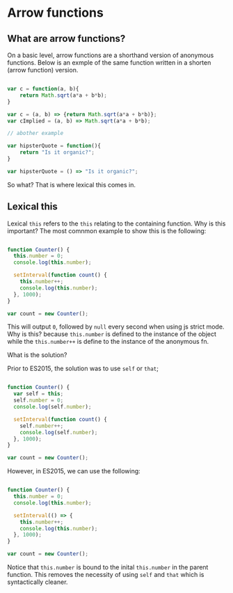 # Arrow functions

## What are arrow functions?

On a basic level, arrow functions are a shorthand version of anonymous functions. Below is an exmple of the same function written in a shorten (arrow function) version.

```javascript

var c = function(a, b){
	return Math.sqrt(a*a + b*b);
}

var c = (a, b) => {return Math.sqrt(a*a + b*b)};
var cImplied = (a, b) => Math.sqrt(a*a + b*b);

// abother example

var hipsterQuote = function(){
	return "Is it organic?";
}

var hipsterQuote = () => "Is it organic?";

```

So what? That is where lexical this comes in.

## Lexical this

Lexical `this` refers to the `this` relating to the containing function. Why is this important? The most comnmon example to show this is the following:

```javascript

function Counter() {
  this.number = 0;
  console.log(this.number);

  setInterval(function count() {
    this.number++;
    console.log(this.number);
  }, 1000);
}

var count = new Counter();

```

This will output `0`, followed by `null` every second when using js strict mode. Why is this? because `this.number` is defined to the instance of the object while the `this.number++` is define to the instance of the anonymous fn.

What is the solution?

Prior to ES2015, the solution was to use `self` or `that`;

```javascript

function Counter() {
  var self = this;
  self.number = 0;
  console.log(self.number);

  setInterval(function count() {
    self.number++;
    console.log(self.number);
  }, 1000);
}

var count = new Counter();

```

However, in ES2015, we can use the following:

```javascript

function Counter() {
  this.number = 0;
  console.log(this.number);

  setInterval(() => {
    this.number++;
    console.log(this.number);
  }, 1000);
}

var count = new Counter();

```

Notice that `this.number` is bound to the inital `this.number` in the parent function. This removes the necessity of using `self` and `that` which is syntactically cleaner.

